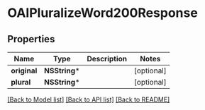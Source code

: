 # OAIPluralizeWord200Response

## Properties
Name | Type | Description | Notes
------------ | ------------- | ------------- | -------------
**original** | **NSString*** |  | [optional] 
**plural** | **NSString*** |  | [optional] 

[[Back to Model list]](../README.md#documentation-for-models) [[Back to API list]](../README.md#documentation-for-api-endpoints) [[Back to README]](../README.md)


